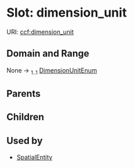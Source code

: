 
# Slot: dimension_unit




URI: [ccf:dimension_unit](http://purl.org/ccf/dimension_unit)


## Domain and Range

None &#8594;  <sub>1..1</sub> [DimensionUnitEnum](DimensionUnitEnum.md)

## Parents


## Children


## Used by

 * [SpatialEntity](SpatialEntity.md)
